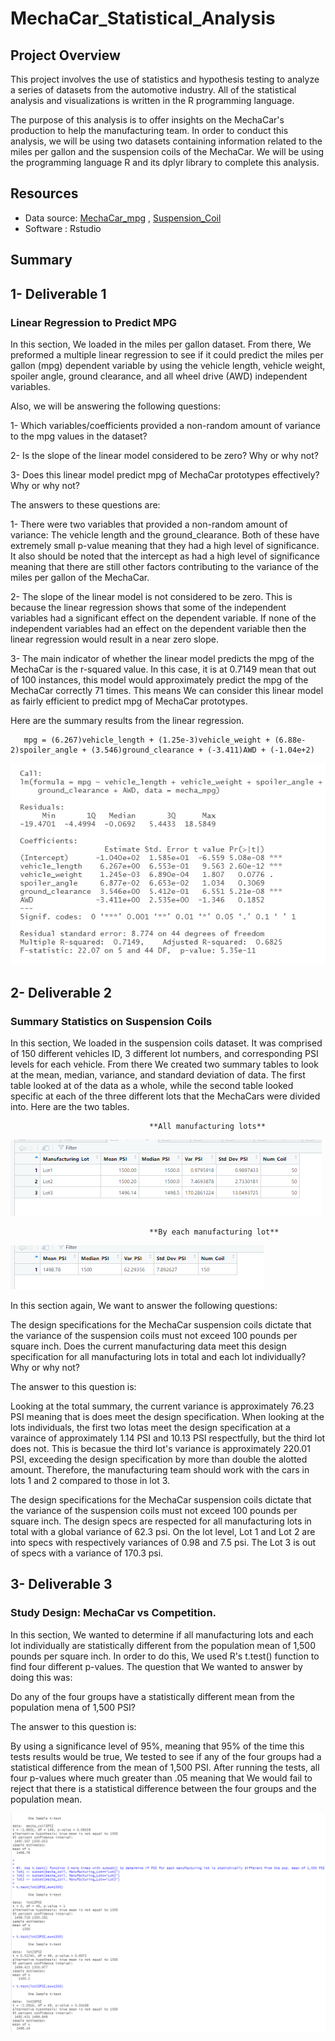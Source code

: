# MechaCar_Statistical_Analysis

## Project Overview

This project involves the use of statistics and hypothesis testing to analyze a series of datasets from the automotive industry.
All of the statistical analysis and visualizations is written in the R programming language.

The purpose of this analysis is to offer insights on the MechaCar's production to help the manufacturing team. In order to conduct this analysis, we will be using two datasets containing information related to the miles per gallon and the suspension coils of the MechaCar. We will be using the programming language R and its dplyr library to complete this analysis.


## Resources
- Data source: [MechaCar_mpg](/Resources/MechaCar_mpg.csv) , [Suspension_Coil](/Resources/Suspension_Coil.csv)
- Software : Rstudio

## Summary 

## **1- Deliverable 1**

  ### Linear Regression to Predict MPG
  
In this section, We loaded in the miles per gallon dataset. From there, We preformed a multiple linear regression to see if it could predict the miles per gallon (mpg) dependent variable by using the vehicle length, vehicle weight, spoiler angle, ground clearance, and all wheel drive (AWD) independent variables.

 Also, we will be answering the following questions:

  1- Which variables/coefficients provided a non-random amount of variance to the mpg values in the dataset?

  2- Is the slope of the linear model considered to be zero? Why or why not?

  3- Does this linear model predict mpg of MechaCar prototypes effectively? Why or why not?
 
 
 The answers to these questions are:

   1- There were two variables that provided a non-random amount of variance: The vehicle length and the ground_clearance. Both of these have extremely small p-value meaning that they had a high level of significance. It also should be noted that the intercept as had a high level of significance meaning that there are still other factors contributing to the variance of the miles per gallon of the MechaCar.

   2- The slope of the linear model is not considered to be zero. This is because the linear regression shows that some of the independent variables had a significant effect on the dependent variable. If none of the independent variables had an effect on the dependent variable then the linear regression would result in a near zero slope.

   3- The main indicator of whether the linear model predicts the mpg of the MechaCar is the r-squared value. In this case, it is at 0.7149 mean that out of 100 instances, this model would approximately predict the mpg of the MechaCar correctly 71 times. This means We can consider this linear model as fairly efficient to predict mpg of MechaCar prototypes.
   
   Here are the summary results from the linear regression.
   
       mpg = (6.267)vehicle_length + (1.25e-3)vehicle_weight + (6.88e-2)spoiler_angle + (3.546)ground_clearance + (-3.411)AWD + (-1.04e+2)
      
   ![linear_regression](/images/linear_regression.png)

## **2- Deliverable 2**


  ### Summary Statistics on Suspension Coils

In this section, We loaded in the suspension coils dataset. It was comprised of 150 different vehicles ID, 3 different lot numbers, and corresponding PSI levels for each vehicle. From there We created two summary tables to look at the mean, median, variance, and standard deviation of data. The first table looked at of the data as a whole, while the second table looked specific at each of the three different lots that the MechaCars were divided into. Here are the two tables.

                                   **All manufacturing lots**
![lot_summary](/images/lot_summary.PNG)

                                   **By each manufacturing lot**
                                   
![total_summary](/images/total_summary.PNG)


In this section again, We want to answer the following questions:

The design specifications for the MechaCar suspension coils dictate that the variance of the suspension coils must not exceed 100 pounds per square inch. Does the current manufacturing data meet this design specification for all manufacturing lots in total and each lot individually? Why or why not?

The answer to this question is:

Looking at the total summary, the current variance is approximately 76.23 PSI meaning that is does meet the design specification. When looking at the lots individuals, the first two lotas meet the design specification at a varaince of approximately 1.14 PSI and 10.13 PSI respectfully, but the third lot does not. This is becasue the third lot's variance is approximately 220.01 PSI, exceeding the design specification by more than double the alotted amount. Therefore, the manufacturing team should work with the cars in lots 1 and 2 compared to those in lot 3.

The design specifications for the MechaCar suspension coils dictate that the variance of the suspension coils must not exceed 100 pounds per square inch.
The design specs are respected for all manufacturing lots in total with a global variance of 62.3 psi.
On the lot level, Lot 1 and Lot 2 are into specs with respectively variances of 0.98 and 7.5 psi. The Lot 3 is out of specs with a variance of 170.3 psi.

## **3- Deliverable 3**

### Study Design: MechaCar vs Competition.

In this section, We wanted to determine if all manufacturing lots and each lot individually are statistically different from the population mean of 1,500 pounds per square inch. In order to do this, We used R's t.test() function to find four different p-values. The question that We wanted to answer by doing this was:

Do any of the four groups have a statistically different mean from the population mena of 1,500 PSI?

The answer to this question is:

By using a significance level of 95%, meaning that 95% of the time this tests results would be true, We tested to see if any of the four groups had a statistical difference from the mean of 1,500 PSI. After running the tests, all four p-values where much greater than .05 meaning that We would fail to reject that there is a statistical difference between the four groups and the population mean.


![t_test](/images/t_test.PNG)
